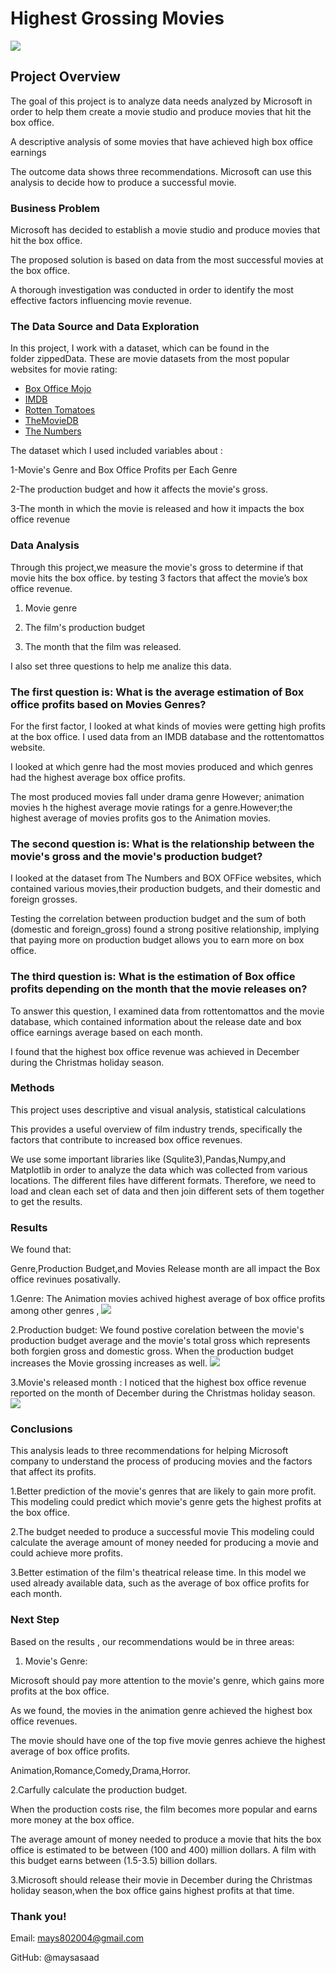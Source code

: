 # Highest Grossing Movies

<img src='images/2222.png'>

## Project Overview

The goal of this project is to analyze data needs analyzed by Microsoft in order to help them create a movie studio and produce movies that hit the box office.

A descriptive analysis of some movies that have achieved high box office earnings

The outcome data shows three recommendations. Microsoft can use this analysis to decide how to produce a successful movie.

### Business Problem

Microsoft has decided to establish a movie studio and produce movies that hit the box office.

The proposed solution is based on data from the most successful movies at the box office.

A thorough investigation was conducted in order to identify the most effective factors influencing movie revenue.
### The Data Source and Data Exploration

In this project, I work with a dataset, which can be found in the folder zippedData. These are movie datasets from the most popular websites for movie rating: 
* [Box Office Mojo](https://www.boxofficemojo.com/)
* [IMDB](https://www.imdb.com/)
* [Rotten Tomatoes](https://www.rottentomatoes.com/)
* [TheMovieDB](https://www.themoviedb.org/)
* [The Numbers](https://www.the-numbers.com/)

The dataset which I used included variables about :

1-Movie's Genre and Box Office Profits per Each Genre

2-The production budget and how it affects the movie's gross.

3-The month in which the movie is released and how it impacts the box office revenue

### Data Analysis
Through this project,we measure the movie's gross to determine if that movie hits the box office.
by testing 3 factors that affect the movie’s box office revenue.

1. Movie genre

2. The film's production budget

3. The month that the film was released.

I also set three questions to help me analize this data.

### The first question is: What is the average estimation of Box office profits based on Movies Genres?

For the first factor, I looked at what kinds of movies were getting high profits at the box office. I used data from an IMDB database and the rottentomattos website.

I looked at which genre had the most movies produced and which genres had the highest average box office profits.

The most produced  movies fall under drama genre  However; animation movies h the highest average movie ratings for a genre.However;the highest average of  movies profits gos to the Animation movies.
### The second question is: What is the relationship between the movie's gross and the movie's production budget? 

I looked at the dataset from The Numbers and BOX OFFice websites, which contained various movies,their production budgets, and their domestic and foreign grosses.

Testing the correlation between production budget and the sum of both (domestic and foreign_gross) found a strong positive relationship, implying that paying more on production budget allows you to earn more on box office.

### The third question is: What is the estimation of Box office profits depending on the month that the movie releases on?

To answer this question, I examined data from rottentomattos and the movie database, which contained information about the release date and box office earnings average based on each month.

I found that the highest box office revenue was achieved in December during the Christmas holiday season.


### Methods 
This project uses descriptive and visual analysis, statistical calculations

This provides a useful overview of film industry trends, specifically the factors that contribute to increased box office revenues.

We use some important libraries like (Squlite3),Pandas,Numpy,and Matplotlib in order to analyze the data which was collected from various locations. The different files have different formats. Therefore, we need to load and clean each set of data and then join different sets of them together to get the results.

### Results
We found that:

 Genre,Production Budget,and Movies Release month are all impact the Box office revinues posativally.

1.Genre: The Animation movies achived highest average of box office profits among  other genres ,
<img src='images/1.png'>

2.Production budget: We found postive corelation between the movie's production budget average and the movie's total gross which represents both forgien gross and domestic gross. When the production budget increases the Movie grossing increases as well.
 <img src='images/2.png'>  

3.Movie's released month : I noticed that the highest box office revenue reported on the month of December during the Christmas holiday season.   
<img src='images/3.png'>  


### Conclusions
This analysis leads to three recommendations for helping Microsoft company to understand the process of producing movies and the factors that affect its profits.

1.Better prediction of the movie's genres that are likely to gain more profit.
This modeling could predict which movie's genre gets the highest profits at the box office.

2.The budget needed to produce a successful movie
This modeling could calculate the average amount of money needed for producing a movie and could achieve more profits.

3.Better estimation of the film's theatrical release time.
 In this model we used already available data, such as the average of box office profits for each month.

### Next Step
Based on the results , our recommendations would be in three areas:

1. Movie's Genre:

Microsoft should pay more attention to the movie's genre, which gains more profits at the box office.

As we found, the movies in the animation genre achieved the highest box office revenues.

The movie should have one of the top five movie genres achieve the highest average of box office profits.

Animation,Romance,Comedy,Drama,Horror.

2.Carfully calculate the production budget.

When the production costs rise, the film becomes more popular and earns more money at the box office.

The average amount of money needed to produce a movie that hits the box office is estimated to be between (100 and 400) million dollars. A film with this budget earns between (1.5-3.5) billion dollars.

3.Microsoft should release their movie in December during the Christmas holiday season,when the box office gains highest profits at that time.

###  Thank you!

Email: mays802004@gmail.com

GitHub: @maysasaad      
